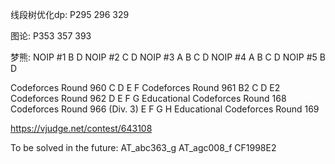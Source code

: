 线段树优化dp:
P295 296 329

图论:
P353 357 393

梦熊:
NOIP #1 B D
NOIP #2 C D
NOIP #3 A B C D
NOIP #4 A B C D
NOIP #5 B D

Codeforces Round 960 C D E F
Codeforces Round 961 B2 C D E2
Codeforces Round 962 D E F G
Educational Codeforces Round 168
Codeforces Round 966 (Div. 3) E F G H
Educational Codeforces Round 169

https://vjudge.net/contest/643108

To be solved in the future:
AT_abc363_g
AT_agc008_f
CF1998E2